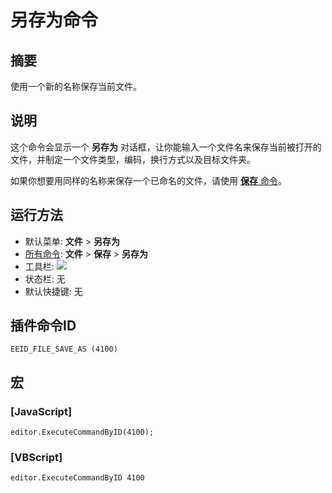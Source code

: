 # 另存为命令

## 摘要

使用一个新的名称保存当前文件。

## 说明

这个命令会显示一个 **另存为** 对话框，让你能输入一个文件名来保存当前被打开的文件，并制定一个文件类型，编码，换行方式以及目标文件夹。

如果你想要用同样的名称来保存一个已命名的文件，请使用 [**保存** 命令](file_save)。

## 运行方法

- 默认菜单: **文件** \> **另存为**
- [所有命令](../tools/all_commands): **文件** \> **保存**
\> **另存为**
- 工具栏: ![](../../images/save_as..png)
- 状态栏: 无
- 默认快捷键: 无

## 插件命令ID

```
EEID_FILE_SAVE_AS (4100)
```

## 宏

### \[JavaScript\]

```
editor.ExecuteCommandByID(4100);
```

### \[VBScript\]

```
editor.ExecuteCommandByID 4100
```
